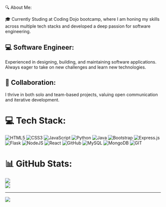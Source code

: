 🔍 About Me:

🎓 Currently Studing at Coding Dojo bootcamp, where I am honing my skills across multiple tech stacks and developed a deep passion for software engineering.

## 💻 Software Engineer: 
Experienced in designing, building, and maintaining software applications. Always eager to take on new challenges and learn new technologies.

## 🤝 Collaboration: 
I thrive in both solo and team-based projects, valuing open communication and iterative development.

# 💻 Tech Stack:
![HTML5](https://img.shields.io/badge/html5-%23E34F26.svg?style=flat&logo=html5&logoColor=white) ![CSS3](https://img.shields.io/badge/css3-%231572B6.svg?style=flat&logo=css3&logoColor=white) ![JavaScript](https://img.shields.io/badge/javascript-%23323330.svg?style=flat&logo=javascript&logoColor=%23F7DF1E)  ![Python](https://img.shields.io/badge/python-3670A0?style=flat&logo=python&logoColor=ffdd54) ![Java](https://img.shields.io/badge/java-%23ED8B00.svg?style=flat&logo=java&logoColor=white) ![Bootstrap](https://img.shields.io/badge/bootstrap-%23563D7C.svg?style=flat&logo=bootstrap&logoColor=white) ![Express.js](https://img.shields.io/badge/express.js-%23404d59.svg?style=flat&logo=express&logoColor=%2361DAFB) ![Flask](https://img.shields.io/badge/flask-%23000.svg?style=flat&logo=flask&logoColor=white) ![NodeJS](https://img.shields.io/badge/node.js-6DA55F?style=flat&logo=node.js&logoColor=white) ![React](https://img.shields.io/badge/react-%2320232a.svg?style=flat&logo=react&logoColor=%2361DAFB) ![GitHub](https://img.shields.io/badge/GitHub-%23121011.svg?style=flat&logo=github&logoColor=white) ![MySQL](https://img.shields.io/badge/mysql-%2300f.svg?style=flat&logo=mysql&logoColor=white) ![MongoDB](https://img.shields.io/badge/MongoDB-%234ea94b.svg?style=flat&logo=mongodb&logoColor=white) ![GIT](https://img.shields.io/badge/Git-fc6d26?style=flat&logo=git&logoColor=white)
# 📊 GitHub Stats:
![](https://github-readme-streak-stats.herokuapp.com/?user=austintrivettlee&theme=dark&hide_border=false)<br/>
![](https://github-readme-stats.vercel.app/api/top-langs/?username=austintrivettlee&theme=dark&hide_border=false&include_all_commits=false&count_private=false&layout=compact)

---
[![](https://visitcount.itsvg.in/api?id=austintrivettlee&icon=2&color=9)](https://visitcount.itsvg.in)

<!-- Proudly created with GPRM ( https://gprm.itsvg.in ) -->
